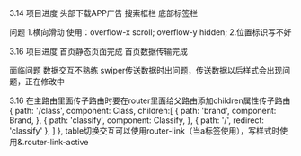 3.14
项目进度
  头部下载APP广告
  搜索框栏
  底部标签栏

问题
  1.横向滑动
    使用：overflow-x scroll;
         overflow-y hidden;
  2.位置标识写不好

3.16
项目进度
  首页静态页面完成
  首页数据传输完成

面临问题
  数据交互不熟练
  swiper传送数据时出问题，传送数据以后样式会出现问题，正在修改中

3.16
  在主路由里面传子路由时要在router里面给父路由添加children属性传子路由
   {
        path: '/class',
        component: Class,
        children:[
          {
            path: 'brand',
            component: Brand,
          },
          {
            path: 'classify',
            component: Classify,
          },
          {
            path: '/',
            redirect: 'classify'
          },
        ]
      },
  table切换交互可以使用router-link（当a标签使用），写样式时使用&.router-link-active

